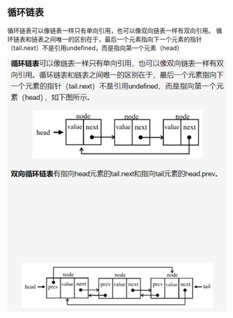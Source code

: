 ## 循环链表
循环链表可以像链表一样只有单向引用，也可以像双向链表一样有双向引用。
循环链表和链表之间唯一的区别在于，最后一个元素指向下一个元素的指针（tail.next）不是引用undefined，而是指向第一个元素（head）

![](../../assets/img-algorithm/图2-循环链表.PNG)
